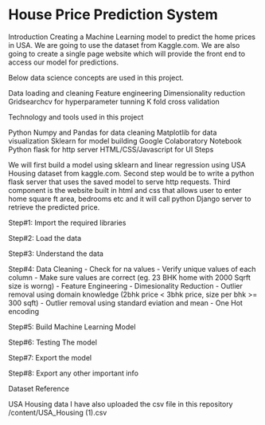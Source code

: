 # House Price Prediction System 

Introduction
Creating a Machine Learning model to predict the home prices in  USA. We are going to use the dataset from Kaggle.com. We are also going to create a single page website which will provide the front end to access our model for predictions.

Below data science concepts are used in this project.

Data loading and cleaning
Feature engineering
Dimensionality reduction
Gridsearchcv for hyperparameter tunning
K fold cross validation

Technology and tools used in this project

Python
Numpy and Pandas for data cleaning
Matplotlib for data visualization
Sklearn for model building
Google Colaboratory Notebook
Python flask for http server
HTML/CSS/Javascript for UI
Steps

We will first build a model using sklearn and linear regression using USA Housing dataset from kaggle.com.
Second step would be to write a python flask server that uses the saved model to serve http requests.
Third component is the website built in html and css that allows user to enter home square ft area, bedrooms etc and it will call python Django server to retrieve the predicted price.

Step#1: Import the required libraries

Step#2: Load the data

Step#3: Understand the data

     
Step#4: Data Cleaning
        - Check for na values
        - Verify unique values of each column
        - Make sure values are correct (eg. 23 BHK home with 2000 Sqrft size is worng)
        - Feature Engineering
        - Dimesionality Reduction
        - Outlier removal using domain knowledge (2bhk price < 3bhk price, size per bhk >= 300 sqft)
        - Outlier removal using standard eviation and mean
        - One Hot encoding
        
        
Step#5: Build Machine Learning Model

Step#6: Testing The model

Step#7: Export the model

Step#8: Export any other important info

Dataset Reference

USA Housing data
I have also uploaded the csv file in this repository /content/USA_Housing (1).csv
